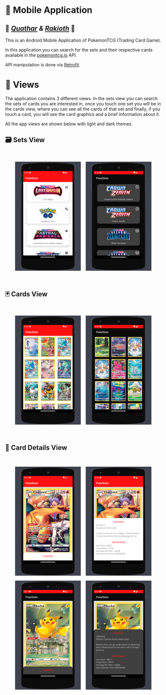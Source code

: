 # 📱 Mobile Application
## 🌌 _[Quathar][Q] & [Rakioth][R]_ 💊

[Q]: https://github.com/Quathar
[R]: https://github.com/Rakioth
This is an Android Mobile Application of PokemonTCG (Trading Card Game).

In this application you can search for the sets and their respective cards available in the [pokemontcg.io](https://pokemontcg.io/) API.

API manipulation is done via [Retrofit](https://square.github.io/retrofit/).

# 🌆 Views

The application contains 3 different views.
In the sets view you can search the sets of cards you are interested in, once you touch one set you will be in the cards view, where you can see all the cards of that set and finally, if you touch a card, you will see the card graphics and a brief information about it.

All the app views are shown below with light and dark themes.

## 🗃️ Sets View
<div style="display: grid;
    grid-template-columns: 1fr 1fr;
    grid-gap: 1rem;
    padding: 2rem;">
    <img src="img/sets.jpg" width="390">
    <img src="img/sets_dark.jpg" width="390">
</div>

## 🃏 Cards View
<div style="display: grid;
    grid-template-columns: 1fr 1fr;
    grid-gap: 1rem;
    padding: 2rem;">
    <img src="img/cards.jpg" width="390">
    <img src="img/cards_dark.jpg" width="390">
</div>

## 📖 Card Details View
<div style="display: grid;
    grid-template-columns: 1fr 1fr;
    grid-gap: 1rem;
    padding: 2rem;">
    <img src="img/cardImage.jpg" width="390">
    <img src="img/cardDetails.jpg" width="390">
    <img src="img/cardImage_dark.jpg" width="390">
    <img src="img/cardDetails_dark.jpg" width="390">
</div>